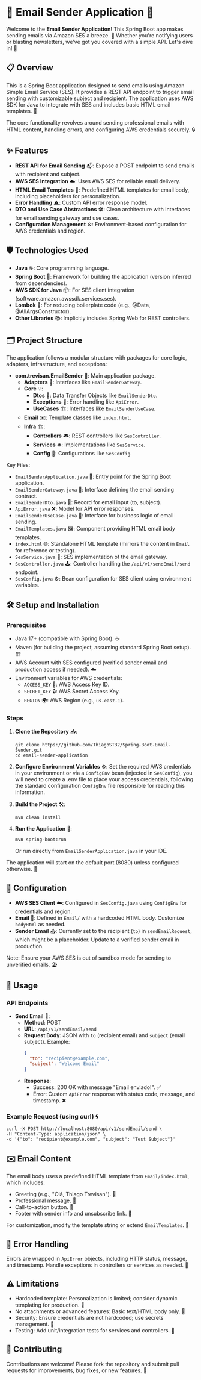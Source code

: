 # 🚀 Email Sender Application 📧

Welcome to the **Email Sender Application**! This Spring Boot app makes sending emails via Amazon SES a breeze. 🌟 Whether you're notifying users or blasting newsletters, we've got you covered with a simple API. Let's dive in! 🎉

## 📋 Overview

This is a Spring Boot application designed to send emails using Amazon Simple Email Service (SES). It provides a REST API endpoint to trigger email sending with customizable subject and recipient. The application uses AWS SDK for Java to integrate with SES and includes basic HTML email templates. 💌

The core functionality revolves around sending professional emails with HTML content, handling errors, and configuring AWS credentials securely. 🔒

## ✨ Features

- **REST API for Email Sending** 📬: Expose a POST endpoint to send emails with recipient and subject.
- **AWS SES Integration** ☁️: Uses AWS SES for reliable email delivery.
- **HTML Email Templates** 🎨: Predefined HTML templates for email body, including placeholders for personalization.
- **Error Handling** ⚠️: Custom API error response model.
- **DTO and Use Case Abstractions** 🛠️: Clean architecture with interfaces for email sending gateway and use cases.
- **Configuration Management** ⚙️: Environment-based configuration for AWS credentials and region.

## 🛡️ Technologies Used

- **Java** ☕: Core programming language.
- **Spring Boot** 🌱: Framework for building the application (version inferred from dependencies).
- **AWS SDK for Java** 📦: For SES client integration (software.amazon.awssdk.services.ses).
- **Lombok** 🧰: For reducing boilerplate code (e.g., @Data, @AllArgsConstructor).
- **Other Libraries** 📚: Implicitly includes Spring Web for REST controllers.

## 🗂️ Project Structure

The application follows a modular structure with packages for core logic, adapters, infrastructure, and exceptions:

- **com.trevisan.EmailSender** 📁: Main application package.
    - **Adapters** 🔌: Interfaces like `EmailSenderGateway`.
    - **Core** 💡:
        - **Dtos** 📝: Data Transfer Objects like `EmailSenderDto`.
        - **Exceptions** 🚨: Error handling like `ApiError`.
        - **UseCases** 🏗️: Interfaces like `EmailSenderUseCase`.
    - **Email** ✉️: Template classes like `index.html`.
    - **Infra** 🏗️:
        - **Controllers** 🎮: REST controllers like `SesController`.
        - **Services** 🛎️: Implementations like `SesService`.
        - **Config** 🔧: Configurations like `SesConfig`.

Key Files:
- `EmailSenderApplication.java` 🚀: Entry point for the Spring Boot application.
- `EmailSenderGateway.java` 🔗: Interface defining the email sending contract.
- `EmailSenderDto.java` 📄: Record for email input (to, subject).
- `ApiError.java` ❌: Model for API error responses.
- `EmailSenderUseCase.java` 🔄: Interface for business logic of email sending.
- `EmailTemplates.java` 🖼️: Component providing HTML email body templates.
- `index.html` 🌐: Standalone HTML template (mirrors the content in `Email` for reference or testing).
- `SesService.java` 📧: SES implementation of the email gateway.
- `SesController.java` 🕹️: Controller handling the `/api/v1/sendEmail/send` endpoint.
- `SesConfig.java` ⚙️: Bean configuration for SES client using environment variables.

## 🛠️ Setup and Installation

### Prerequisites

- Java 17+ (compatible with Spring Boot). ☕
- Maven (for building the project, assuming standard Spring Boot setup). 🏗️
- AWS Account with SES configured (verified sender email and production access if needed). ☁️
- Environment variables for AWS credentials:
    - `ACCESS_KEY` 🔑: AWS Access Key ID.
    - `SECRET_KEY` 🔒: AWS Secret Access Key.
    - `REGION` 🌍: AWS Region (e.g., `us-east-1`).

### Steps

1. **Clone the Repository** 📥:
   ```
   git clone https://github.com/ThiagoST32/Spring-Boot-Email-Sender.git
   cd email-sender-application
   ```

2. **Configure Environment Variables** ⚙️:
   Set the required AWS credentials in your environment or via a `ConfigEnv` bean (injected in `SesConfig`), you will need to create a .env file to place your access credentials, following the standard configuration `ConfigEnv` file responsible for reading this information.

3. **Build the Project** 🛠️:
   ```
   mvn clean install
   ```

4. **Run the Application** 🚀:
   ```
   mvn spring-boot:run
   ```
   Or run directly from `EmailSenderApplication.java` in your IDE.

The application will start on the default port (8080) unless configured otherwise. 🎊

## 🔧 Configuration

- **AWS SES Client** ☁️: Configured in `SesConfig.java` using `ConfigEnv` for credentials and region.
- **Email** 🎨: Defined in `Email/` with a hardcoded HTML body. Customize `bodyHtml` as needed.
- **Sender Email** 📤: Currently set to the recipient (`to`) in `sendEmailRequest`, which might be a placeholder. Update to a verified sender email in production.

Note: Ensure your AWS SES is out of sandbox mode for sending to unverified emails. 🏖️

## 📖 Usage

### API Endpoints

- **Send Email** 📩:
    - **Method**: POST
    - **URL**: `/api/v1/sendEmail/send`
    - **Request Body**: JSON with `to` (recipient email) and `subject` (email subject).
      Example:
      ```json
      {
        "to": "recipient@example.com",
        "subject": "Welcome Email"
      }
      ```
    - **Response**:
        - Success: 200 OK with message "Email enviado!". ✅
        - Error: Custom `ApiError` response with status code, message, and timestamp. ❌

### Example Request (using curl) 🌀

```
curl -X POST http://localhost:8080/api/v1/sendEmail/send \
-H "Content-Type: application/json" \
-d '{"to": "recipient@example.com", "subject": "Test Subject"}'
```

## ✉️ Email Content

The email body uses a predefined HTML template from `Email/index.html`, which includes:
- Greeting (e.g., "Olá, Thiago Trevisan"). 👋
- Professional message. 💼
- Call-to-action button. 🔘
- Footer with sender info and unsubscribe link. 📌

For customization, modify the template string or extend `EmailTemplates`. 🎨

## 🚨 Error Handling

Errors are wrapped in `ApiError` objects, including HTTP status, message, and timestamp. Handle exceptions in controllers or services as needed. 🛑

## ⚠️ Limitations

- Hardcoded template: Personalization is limited; consider dynamic templating for production. 📝
- No attachments or advanced features: Basic text/HTML body only. 📎
- Security: Ensure credentials are not hardcoded; use secrets management. 🔐
- Testing: Add unit/integration tests for services and controllers. 🧪

## 🤝 Contributing

Contributions are welcome! Please fork the repository and submit pull requests for improvements, bug fixes, or new features. 🌟